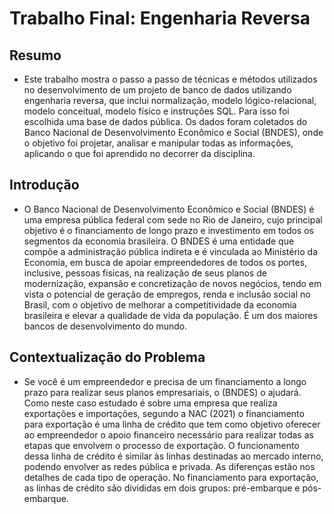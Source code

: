 # Trabalho Final: Engenharia Reversa

## Resumo
- Este trabalho mostra o passo a passo de técnicas e métodos utilizados no desenvolvimento de um projeto de banco de dados utilizando engenharia reversa, que inclui normalização, modelo lógico-relacional, modelo conceitual, modelo físico e instruções SQL. Para isso foi escolhida uma base de dados pública. Os dados foram coletados do Banco Nacional de Desenvolvimento Econômico e Social (BNDES), onde o objetivo foi projetar, analisar e manipular todas as informações, aplicando o que foi aprendido no decorrer da disciplina.


## Introdução
- O Banco Nacional de Desenvolvimento Econômico e Social (BNDES) é uma empresa pública federal com sede no Rio de Janeiro, cujo principal objetivo é o financiamento de longo prazo e investimento em todos os segmentos da economia brasileira. O BNDES é uma entidade que compõe a administração pública indireta e é vinculada ao Ministério da Economia, em busca de apoiar empreendedores de todos os portes, inclusive, pessoas físicas, na realização de seus planos de modernização, expansão e concretização de novos negócios, tendo em vista o potencial de geração de empregos, renda e inclusão social no Brasil, com o objetivo de melhorar a competitividade da economia brasileira e elevar a qualidade de vida da população. É um dos maiores bancos de desenvolvimento do mundo.


## Contextualização do Problema
- Se você é um empreendedor e precisa de um financiamento a longo prazo para realizar seus planos empresariais, o (BNDES) o ajudará. Como neste caso estudado é sobre uma empresa que realiza exportações e importações, segundo a NAC (2021) o financiamento para exportação é uma linha de crédito que tem como objetivo oferecer ao empreendedor o apoio financeiro necessário para realizar todas as etapas que envolvem o processo de exportação. O funcionamento dessa linha de crédito é similar às linhas destinadas ao mercado interno, podendo envolver as redes pública e privada. As diferenças estão nos detalhes de cada tipo de operação. No financiamento para exportação, as linhas de crédito são divididas em dois grupos: pré-embarque e pós-embarque.

